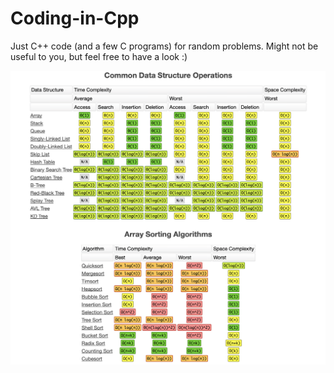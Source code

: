 # Coding-in-Cpp
Just C++ code (and a few C programs) for random problems. Might not be useful to you, but feel free to have a look :)


![Big O Algorithm complexity sheet (https://www.bigocheatsheet.com)](/Images/BigO.png)


